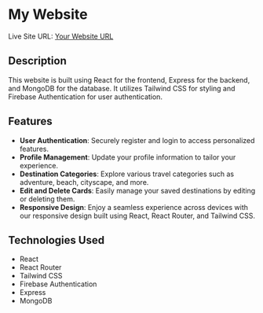 # My Website

Live Site URL: [Your Website URL](https://www.yourwebsite.com)

## Description
This website is built using React for the frontend, Express for the backend, and MongoDB for the database. It utilizes Tailwind CSS for styling and Firebase Authentication for user authentication.

## Features

- **User Authentication**: Securely register and login to access personalized features.
- **Profile Management**: Update your profile information to tailor your experience.
- **Destination Categories**: Explore various travel categories such as adventure, beach, cityscape, and more.
- **Edit and Delete Cards**: Easily manage your saved destinations by editing or deleting them.
- **Responsive Design**: Enjoy a seamless experience across devices with our responsive design built using React, React Router, and Tailwind CSS.


## Technologies Used

- React
- React Router
- Tailwind CSS
- Firebase Authentication
- Express
- MongoDB


